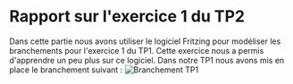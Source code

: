 # Rapport sur l'exercice 1 du TP2

Dans cette partie nous avons utiliser le logiciel Fritzing pour modéliser les branchements pour l'exercice 1 du TP1. Cette exercice nous a permis d'apprendre un peu plus sur ce logiciel.
Dans notre TP1 nous avons mis en place le branchement suivant :
![Branchement TP1](https://raw.githubusercontent.com/institut-galilee/2020-Karadik/master/lab/2/report/1/sketch.png)
